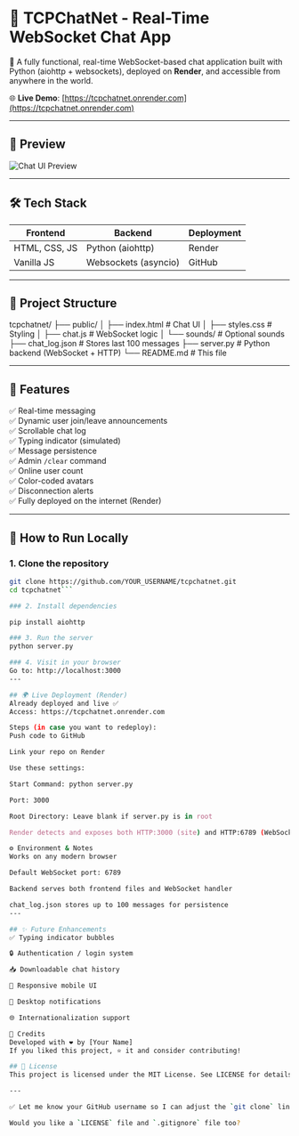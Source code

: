 # 💬 TCPChatNet - Real-Time WebSocket Chat App

🚀 A fully functional, real-time WebSocket-based chat application built with Python (aiohttp + websockets), deployed on **Render**, and accessible from anywhere in the world.

🌐 **Live Demo**: [https://tcpchatnet.onrender.com](https://tcpchatnet.onrender.com)

---

## 📸 Preview

![Chat UI Preview](https://your-image-url-if-any.com/preview.png)

---

## 🛠 Tech Stack

| Frontend      | Backend             | Deployment |
|---------------|---------------------|------------|
| HTML, CSS, JS | Python (aiohttp)    | Render     |
| Vanilla JS    | Websockets (asyncio)| GitHub     |

---

## 📁 Project Structure

tcpchatnet/
├── public/
│ ├── index.html # Chat UI
│ ├── styles.css # Styling
│ ├── chat.js # WebSocket logic
│ └── sounds/ # Optional sounds
├── chat_log.json # Stores last 100 messages
├── server.py # Python backend (WebSocket + HTTP)
└── README.md # This file


---

## 🚀 Features

✅ Real-time messaging  
✅ Dynamic user join/leave announcements  
✅ Scrollable chat log  
✅ Typing indicator (simulated)  
✅ Message persistence  
✅ Admin `/clear` command  
✅ Online user count  
✅ Color-coded avatars  
✅ Disconnection alerts  
✅ Fully deployed on the internet (Render)

---

## 🧪 How to Run Locally

### 1. Clone the repository

```bash
git clone https://github.com/YOUR_USERNAME/tcpchatnet.git
cd tcpchatnet```

### 2. Install dependencies

pip install aiohttp

### 3. Run the server
python server.py

### 4. Visit in your browser
Go to: http://localhost:3000
---

## 🌍 Live Deployment (Render)
Already deployed and live ✅
Access: https://tcpchatnet.onrender.com

Steps (in case you want to redeploy):
Push code to GitHub

Link your repo on Render

Use these settings:

Start Command: python server.py

Port: 3000

Root Directory: Leave blank if server.py is in root

Render detects and exposes both HTTP:3000 (site) and HTTP:6789 (WebSocket)

⚙️ Environment & Notes
Works on any modern browser

Default WebSocket port: 6789

Backend serves both frontend files and WebSocket handler

chat_log.json stores up to 100 messages for persistence
---

## ✨ Future Enhancements
✅ Typing indicator bubbles

🔒 Authentication / login system

📥 Downloadable chat history

📱 Responsive mobile UI

🔔 Desktop notifications

🌐 Internationalization support

🙌 Credits
Developed with ❤️ by [Your Name]
If you liked this project, ⭐ it and consider contributing!

## 📜 License
This project is licensed under the MIT License. See LICENSE for details.

---

✅ Let me know your GitHub username so I can adjust the `git clone` link and author credit if needed. Also, if you want preview images or badges (build passing, MIT license, etc.), I can include those too.

Would you like a `LICENSE` file and `.gitignore` file too?
